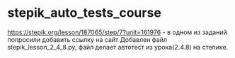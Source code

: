 # stepik_auto_tests_course
https://stepik.org/lesson/187065/step/7?unit=161976 - в одном из заданий попросили добавить ссылку на сайт
Добавлен файл stepik_lesson_2_4_8.py, файл делает автотест из урока(2.4.8) на степике.
